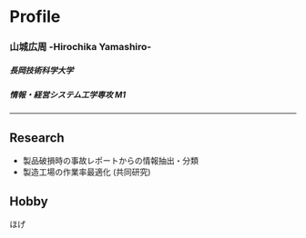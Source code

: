 # Profile
### 山城広周 -Hirochika Yamashiro-   
##### 長岡技術科学大学   
##### 情報・経営システム工学専攻 M1    

---

## Research
* 製品破損時の事故レポートからの情報抽出・分類
* 製造工場の作業率最適化 (共同研究)

## Hobby
ほげ